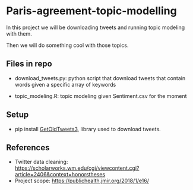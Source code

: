 # Paris-agreement-topic-modelling

In this project we will be downloading tweets and running topic modeling with them.

Then we will do something cool with those topics.

## Files in repo

- download_tweets.py: python script that download tweets that contain words given a specific array of keywords

- topic_modeling.R: topic modeling given Sentiment.csv for the moment


## Setup
- pip install [GetOldTweets3](https://github.com/Mottl/GetOldTweets3), library used to download tweets.

## References
- Twitter data cleaning: https://scholarworks.wm.edu/cgi/viewcontent.cgi?article=2406&context=honorstheses
- Project scope: https://publichealth.jmir.org/2018/1/e16/
